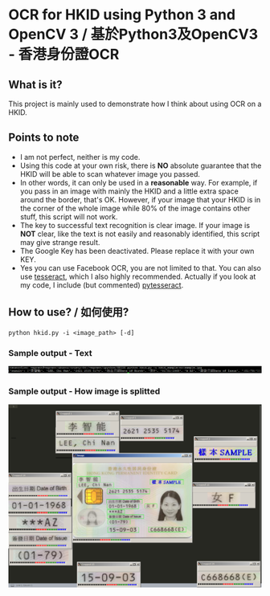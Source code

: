 # OCR for HKID using Python 3 and OpenCV 3 / 基於Python3及OpenCV3 - 香港身份證OCR

## What is it?
This project is mainly used to demonstrate how I think about using OCR on a HKID.

## Points to note

- I am not perfect, neither is my code.
- Using this code at your own risk, there is **NO** absolute guarantee that the HKID will be able to scan whatever image you passed.
- In other words, it can only be used in a **reasonable** way.  For example, if you pass in an image with mainly the HKID and a little extra space around the border, that's OK.
However, if your image that your HKID is in the corner of the whole image while 80% of the image contains other stuff, this script will not work.
- The key to successful text recognition is clear image.  If your image is **NOT** clear, like the text is not easily and reasonably identified, this script may give strange result.
- The Google Key has been deactivated.  Please replace it with your own KEY.
- Yes you can use Facebook OCR, you are not limited to that.  You can also use [tesseract](https://github.com/tesseract-ocr/tesseract), which I also highly recommended.
Actually if you look at my code, I include (but commented) [pytesseract](https://github.com/madmaze/pytesseract).

## How to use? / 如何使用?

`python hkid.py -i <image_path> [-d]`

### Sample output - Text
![Sample text output](https://github.com/alucard001/OCR-for-HKID/raw/master/hkid-ocr-output.png)

### Sample output - How image is splitted
![OCR separate image output](https://github.com/alucard001/OCR-for-HKID/raw/master/hkid-output.png)

